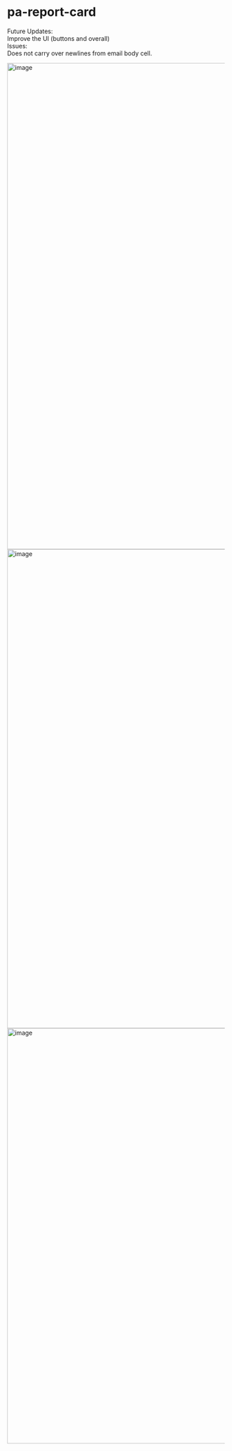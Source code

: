 # pa-report-card
Future Updates:  
  Improve the UI (buttons and overall)  
Issues:  
  Does not carry over newlines from email body cell.  
  
<img width="1125" alt="image" src="https://github.com/user-attachments/assets/164052db-f0dd-42dd-9770-04cef1de56a5" />
<img width="1108" alt="image" src="https://github.com/user-attachments/assets/84a265b3-9105-4b51-9eff-797cb670029d" />
<img width="961" alt="image" src="https://github.com/user-attachments/assets/e15087cd-31a6-4956-8c1d-1beb22c04483" />

